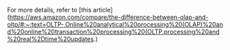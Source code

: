 For more details, refer to [this article](https://aws.amazon.com/compare/the-difference-between-olap-and-oltp/#:~:text=OLTP-,Online%20analytical%20processing%20(OLAP)%20and%20online%20transaction%20processing%20(OLTP,processing%20and%20real%2Dtime%20updates.)

